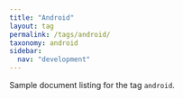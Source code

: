 ```yaml
---
title: "Android"
layout: tag
permalink: /tags/android/
taxonomy: android
sidebar:
  nav: "development"
---
```


Sample document listing for the tag `android`.
